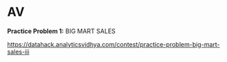 # AV

**Practice Problem 1:** BIG MART SALES

https://datahack.analyticsvidhya.com/contest/practice-problem-big-mart-sales-iii

